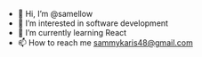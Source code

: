 - 👋 Hi, I’m @samellow
- 👀 I’m interested in software development
- 🌱 I’m currently learning React
- 📫 How to reach me  sammykaris48@gmail.com

<!---
samellow/samellow is a ✨ special ✨ repository because its `README.md` (this file) appears on your GitHub profile.
You can click the Preview link to take a look at your changes.
--->
